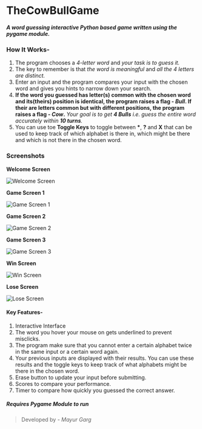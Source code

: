 # TheCowBullGame
*__A word guessing interactive Python based game written using the pygame module.__*

### How It Works-
1. The program chooses a _4-letter word_ and _your task is to guess it._
2. The key to remember is that _the word is meaningful_ and _all the 4 letters are distinct._
3. Enter an input and the program compares your input with the chosen word and gives you hints to narrow down your search.
4. __If the word you guessed has letter(s) common with the chosen word and its(theirs) position is identical, the program raises a flag - _Bull_. If their are letters common but with different positions, the program raises a flag - _Cow_.__
_Your goal is to get __4 Bulls__ i.e. guess the entire word accurately within __10 turns__._
5. You can use toe __Toggle Keys__ to toggle between __\*__, __?__ and __X__ that can be used to keep track of which alphabet is there in, which might be there and which is not there in the chosen word.

### Screenshots

__Welcome Screen__

![Welcome Screen](https://user-images.githubusercontent.com/26298346/29752197-5bb77cde-8b77-11e7-8a5e-6090fe9a3876.PNG)

__Game Screen 1__

![Game Screen 1](https://user-images.githubusercontent.com/26298346/29752198-5bc0585e-8b77-11e7-98d2-897b8211d47e.PNG)

__Game Screen 2__

![Game Screen 2](https://user-images.githubusercontent.com/26298346/29752199-5bc0b59c-8b77-11e7-9357-397bf88fc630.PNG)

__Game Screen 3__

![Game Screen 3](https://user-images.githubusercontent.com/26298346/29752201-5bc379a8-8b77-11e7-9e6e-41093a8e6e0d.PNG)

__Win Screen__

![Win Screen](https://user-images.githubusercontent.com/26298346/29752202-5bdfc2de-8b77-11e7-85b2-6770a7be095b.PNG)

__Lose Screen__

![Lose Screen](https://user-images.githubusercontent.com/26298346/29752200-5bc36260-8b77-11e7-8592-e6f7f99e6b14.PNG)

#### Key Features-
1. Interactive Interface
2. The word you hover your mouse on gets underlined to prevent misclicks.
3. The program make sure that you cannot enter a certain alphabet twice in the same input or a certain word again.
4. Your previous inputs are displayed with their results. You can use these results and the toggle keys to keep track of what alphabets might be there in the chosen word.
5. Erase button to update your input before submitting.
6. Scores to compare your performance.
7. Timer to compare how quickly you guessed the correct answer.

##### Requires _Pygame Module_ to run

> Developed by - _Mayur Garg_
